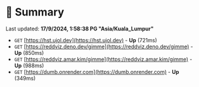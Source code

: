 # 📖 Summary
Last updated: **17/9/2024, 1:58:38 PG "Asia/Kuala_Lumpur"**

- `GET` [https://hst.ujol.dev](https://hst.ujol.dev) - **Up** (721ms)
- `GET` [https://reddviz.deno.dev/gimme](https://reddviz.deno.dev/gimme) - **Up** (850ms)
- `GET` [https://reddviz.amar.kim/gimme](https://reddviz.amar.kim/gimme) - **Up** (988ms)
- `GET` [https://dumb.onrender.com](https://dumb.onrender.com) - **Up** (349ms)
